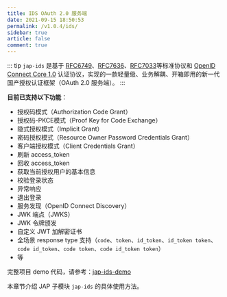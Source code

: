 ```yaml
---
title: IDS OAuth 2.0 服务端
date: 2021-09-15 18:50:53
permalink: /v1.0.4/ids/
sidebar: true
article: false
comment: true
---
```



::: tip
`jap-ids` 是基于 [RFC6749](https://tools.ietf.org/html/rfc6749)、[RFC7636](https://tools.ietf.org/html/rfc7636)、[RFC7033](https://tools.ietf.org/html/rfc7033)等标准协议和 [OpenID Connect Core 1.0](https://openid.net/specs/openid-connect-core-1_0.html) 认证协议，实现的一款轻量级、业务解耦、开箱即用的新一代国产授权认证框架（OAuth 2.0 服务端）。
:::

**目前已支持以下功能**：
- 授权码模式（Authorization Code Grant）
- 授权码-PKCE模式（Proof Key for Code Exchange）
- 隐式授权模式（Implicit Grant）
- 密码授权模式（Resource Owner Password Credentials Grant）
- 客户端授权模式（Client Credentials Grant）
- 刷新 access_token
- 回收 access_token
- 获取当前授权用户的基本信息
- 校验登录状态
- 异常响应
- 退出登录
- 服务发现（OpenID Connect Discovery）
- JWK 端点（JWKS）
- JWK 令牌颁发
- 自定义 JWT 加解密证书
- 全场景 response type 支持（`code`、`token`、`id_token`、`id_token token`、`code id_token`、`code token`、`code id_token token`）
- 等


完整项目 demo 代码，请参考：[jap-ids-demo](https://gitee.com/fujieid/jap-ids-demo)

本章节介绍 JAP 子模块 `jap-ids` 的具体使用方法。

